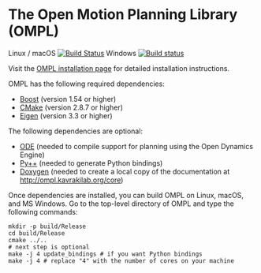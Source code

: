 The Open Motion Planning Library (OMPL)
=======================================

Linux / macOS [![Build Status](https://travis-ci.org/ompl/ompl.svg?branch=master)](https://travis-ci.org/ompl/ompl)
Windows [![Build status](https://ci.appveyor.com/api/projects/status/valuv9sabye1y35n/branch/master?svg=true)](https://ci.appveyor.com/project/mamoll/ompl/branch/master)

Visit the [OMPL installation page](http://ompl.kavrakilab.org/core/installation.html) for
detailed installation instructions.

OMPL has the following required dependencies:

* [Boost](http://www.boost.org) (version 1.54 or higher)
* [CMake](http://www.cmake.org) (version 2.8.7 or higher)
* [Eigen](http://eigen.tuxfamily.org) (version 3.3 or higher)

The following dependencies are optional:

* [ODE](http://ode.org) (needed to compile support for planning using the Open Dynamics Engine)
* [Py++](https://bitbucket.org/ompl/ompl/src/tip/doc/markdown/installPyPlusPlus.md) (needed to generate Python bindings)
* [Doxygen](http://www.doxygen.org) (needed to create a local copy of the documentation at
  http://ompl.kavrakilab.org/core)

Once dependencies are installed, you can build OMPL on Linux, macOS,
and MS Windows. Go to the top-level directory of OMPL and type the
following commands:

    mkdir -p build/Release
    cd build/Release
    cmake ../..
    # next step is optional
    make -j 4 update_bindings # if you want Python bindings
    make -j 4 # replace "4" with the number of cores on your machine
